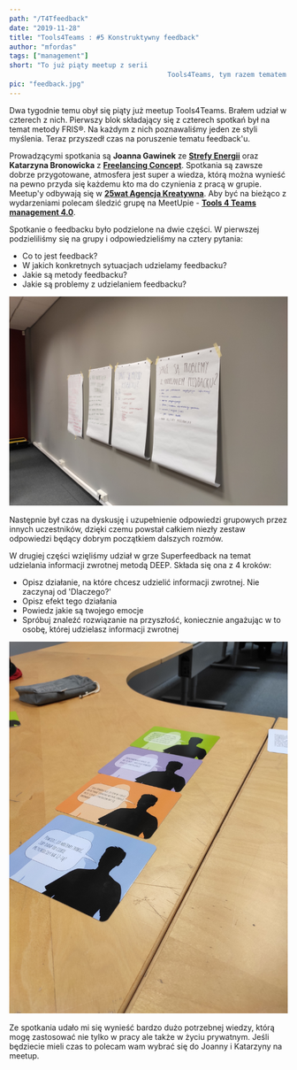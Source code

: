 ```yaml
--- 
path: "/T4Tfeedback"
date: "2019-11-28"
title: "Tools4Teams : #5 Konstruktywny feedback"
author: "mfordas"
tags: ["management"]
short: "To już piąty meetup z serii
                                        Tools4Teams, tym razem tematem był feedback."
pic: "feedback.jpg"
---
```



<div>
                            <p >Dwa tygodnie temu obył się piąty już
                                meetup Tools4Teams. Brałem udział w czterech z nich. Pierwszy blok składający się z
                                czterech spotkań był na temat metody FRIS®. Na każdym z nich poznawaliśmy jeden ze styli
                                myślenia. Teraz przyszedł czas na poruszenie tematu feedback'u.
                            </p>
                            <p >Prowadzącymi spotkania są <b>Joanna
                                    Gawinek</b>
                                ze <a href="https://strefa-energii.pl/" target="_blank"><b>Strefy Energii</b></a>
                                oraz <b>Katarzyna Bronowicka</b> z <a href="http://www.freelancingconcept.pl/index.php"
                                    target="_blank"><b>Freelancing Concept</b></a>. Spotkania są zawsze
                                dobrze przygotowane, atmosfera jest super a wiedza, którą można wynieść na pewno przyda się
                                każdemu kto ma do czynienia z pracą w grupie. Meetup'y odbywają się w <a
                                    href="https://25wat.com/pl/" target="_blank"><b>25wat Agencja
                                    Kreatywna</b></a>. Aby być na bieżąco z wydarzeniami polecam śledzić grupę na
                                MeetUpie - <a href="https://www.meetup.com/pl-PL/Tools-4-Teams-management-4-0"
                                    target="_blank"><b>Tools 4 Teams management 4.0</b></a>.
                            </p>
                            <p >
                                <p> Spotkanie o feedbacku było podzielone na dwie części. W pierwszej podzieliliśmy się
                                    na grupy i odpowiedzieliśmy na cztery pytania:</p>
                                <ul>
                                    <li>Co to jest feedback?</li>
                                    <li>W jakich konkretnych sytuacjach udzielamy feedbacku?</li>
                                    <li>Jakie są metody feedbacku?</li>
                                    <li>Jakie są problemy z udzielaniem feedbacku?</li>
                                </ul>
                            </p>
                            <div class="blogPicturesContainer">
                                <img src="../../../images/agile/IMG_20191113_195007.jpg" alt="Zdjecie"></div>
                            <p>
                                Następnie był czas na dyskusję i uzupełnienie odpowiedzi grupowych przez innych
                                uczestników, dzięki czemu powstał całkiem niezły zestaw odpowiedzi będący dobrym
                                początkiem dalszych rozmów.
                            </p>
                            <p>
                                <p> W drugiej części wzięliśmy udział w grze Superfeedback na temat udzielania
                                    informacji zwrotnej metodą DEEP. Składa się ona z 4 kroków:</p>
                                <ul>
                                    <li>Opisz działanie, na które chcesz udzielić informacji zwrotnej. Nie zaczynaj od
                                        'Dlaczego?'</li>
                                    <li>Opisz efekt tego działania</li>
                                    <li>Powiedz jakie są twojego emocje</li>
                                    <li>Spróbuj znaleźć rozwiązanie na przyszłość, koniecznie angażując w to osobę,
                                        której udzielasz informacji zwrotnej</li>
                                </ul>
                            </p>
                            <div>
                                <img src="../../../images/agile/IMG_20191113_184724.jpg" alt="Zdjecie"></div>
                            <p>
                                Ze spotkania udało mi się wynieść bardzo dużo potrzebnej wiedzy, którą mogę zastosować
                                nie tylko w pracy ale także w życiu prywatnym. Jeśli będziecie mieli czas to polecam wam
                                wybrać się do Joanny i Katarzyny na meetup.
                            </p>
                        </div>